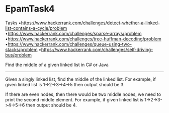 # EpamTask4
Tasks
•https://www.hackerrank.com/challenges/detect-whether-a-linked-list-contains-a-cycle/problem
•https://www.hackerrank.com/challenges/sparse-arrays/problem
•https://www.hackerrank.com/challenges/tree-huffman-decoding/problem
•https://www.hackerrank.com/challenges/queue-using-two-stacks/problem
•https://www.hackerrank.com/challenges/self-driving-bus/problem

Find the middle of a given linked list in C# or Java
_____________________________________________________

Given a singly linked list, find the middle of the linked list. For example, if given linked list is 1->2->3->4->5 then output should be 3.

If there are even nodes, then there would be two middle nodes, we need to print the second middle element. For example, if given linked list is 1->2->3->4->5->6 then output should be 4.
